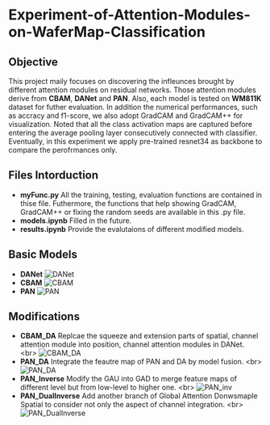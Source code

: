 # Experiment-of-Attention-Modules-on-WaferMap-Classification
## Objective
This project maily focuses on discovering the infleunces brought by different attention modules on residual networks. Those attention modules derive from **CBAM**, **DANet** and **PAN**. Also, each model is tested on **WM811K** dataset for futher evaluation. In addition the numerical performances, such as accracy and f1-score, we also adopt GradCAM and GradCAM++ for visualization. Noted that all the class activation maps are captured before entering the average pooling layer consecutively connected with classifier. Eventually, in this experiment we apply pre-trained resnet34 as backbone to compare the perofrmances only.

## Files Intorduction
* **myFunc.py**
All the training, testing, evaluation functions are contained in thise file. Futhermore, the functions that help showing GradCAM, GradCAM++ or fixing the random seeds are available in this .py file.
* **models.ipynb**
Filled in the future.
* **results.ipynb**
Provide the evalutaions of different modified models.

## Basic Models
* **DANet**
![DANet](https://github.com/Paddyyhqhi/Experiment-of-Attention-Modules-on-WaferMap-Classification/assets/126771856/69fef376-6afd-40f0-94bf-836d020c6f08)
* **CBAM**
![CBAM](https://github.com/Paddyyhqhi/Experiment-of-Attention-Modules-on-WaferMap-Classification/assets/126771856/65f9c4ea-011e-4669-b392-92e1450d4660)
* **PAN**
![PAN](https://github.com/Paddyyhqhi/Experiment-of-Attention-Modules-on-WaferMap-Classification/assets/126771856/b5702bcf-207b-4fb6-b6ab-cb9a46f3c1af)

## Modifications
* **CBAM_DA**
Replcae the squeeze and extension parts of spatial, channel attention module into position, channel attention modules in DANet. \<br>
![CBAM_DA](https://github.com/Paddyyhqhi/Experiment-of-Attention-Modules-on-WaferMap-Classification/assets/126771856/91edb7ea-d673-42b1-b382-c97391a38b46)
* **PAN_DA**
Integrate the feautre map of PAN and DA by model fusion. \<br>
![PAN_DA](https://github.com/Paddyyhqhi/Experiment-of-Attention-Modules-on-WaferMap-Classification/assets/126771856/4891e640-af64-4ee2-9ccc-8742dcb9f1f9)
* **PAN_Inverse**
Modify the GAU into GAD to merge feature maps of different level but from low-level to higher one. \<br>
![PAN_inv](https://github.com/Paddyyhqhi/Experiment-of-Attention-Modules-on-WaferMap-Classification/assets/126771856/38218c75-7b8f-4cca-8393-1627c642a09b)
* **PAN_DualInverse**
Add another branch of Global Attention Donwsmaple Spatial to consider not only the aspect of channel integration. \<br>
![PAN_DualInverse](https://github.com/Paddyyhqhi/Experiment-of-Attention-Modules-on-WaferMap-Classification/assets/126771856/9e52d084-644c-4ddb-bea1-47a67d825355)







